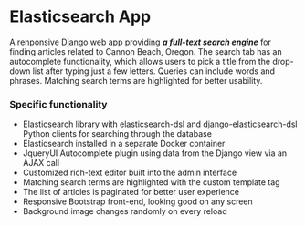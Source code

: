 # Elasticsearch App

A renponsive Django web app providing ***a full-text search engine*** for finding articles related to Cannon Beach, Oregon. The search tab has an autocomplete functionality, which allows users to pick a title from the drop-down list after typing just a few letters. Queries can include words and phrases. Matching search terms are highlighted for better usability.

### Specific functionality
- Elasticsearch library with elasticsearch-dsl and django-elasticsearch-dsl Python clients for searching through the database
- Elasticsearch installed in a separate Docker container
- JqueryUI Autocomplete plugin using data from the Django view via an AJAX call
- Customized rich-text editor built into the admin interface
- Matching search terms are highlighted with the custom template tag
- The list of articles is paginated for better user experience
- Responsive Bootstrap front-end, looking good on any screen
- Background image changes randomly on every reload
